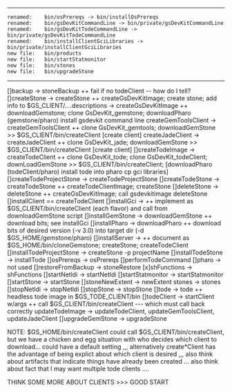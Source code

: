 --------------------------------------
	renamed:    bin/osPrereqs -> bin/installOsPrereqs
	renamed:    bin/gsDevKitCommandLine -> bin/private/gsDevKitCommandLine
	renamed:    bin/gsDevKitTodeCommandLine -> bin/private/gsDevKitTodeCommandLine
	renamed:    bin/installClientGciLibraries -> bin/private/installClientGciLibraries
	new file:   bin/products
	new file:   bin/startStatmonitor
	new file:   bin/stones
	new file:   bin/upgradeStone
--------------------------------------
[]backup                  -> stoneBackup            ++ fail if no todeClient -- how do I tell?
[]createStone             -> createStone            ++ createGsDevKitImage; 
                                                     create stone; add info to $GS_CLIENT/....descriptions
                        -> createGsDevKitImage    ++ downloadGemstone; clone GsDevKit_gemstone; 
                                                     downloadPharo (gemstone/pharo) install gsdevkit command line
createGemToolsClient    -> createGemToolsClient   ++ clone GsDevKit_gemtools; 
                                                     downloadGemStone >> $GS_CLIENT/bin/createClient [create client] 
createJadeClient        -> createJadeClient       ++ clone GsDevKit_jade; 
                                                     downloadGemStone >> $GS_CLIENT/bin/createClient [create client]
[]createTodeImage         -> createTodeClient       ++ clone GsDevKit_tode; clone GsDevKit_todeClient; 
                                                     downLoadGemStone >> $GS_CLIENT/bin/createClient;
                                                                         [downloadPharo (todeClient/pharo) install tode into pharo
                                                                          cp gci libraries]
[]createTodeProjectStone  -> createTodeProjectStone
[]createTodeStone         -> createTodeStone        ++ createTodeClientImage; createStone
[]deleteStone             -> deleteStone            ++ createGsDevKitImage; call gsdevkitimage deleteStone
[]installClient           == createTodeClient
[]installGci              ->                        ++ implement as $GS_CLIENT/bin/createClient (each flavor) and call from 
                                                     downloadGemStone script
[]installGemStone         -> downloadGemStone       ++ download bits; see installGci
[]installPharo            -> downloadPharo          ++ download bits of desired version (-v 3.0) into target 
                                                     dir (-d $GS_HOME/gemstone/pharo)
[]installServer           ->                        ++ document as $GS_HOME/bin/cloneGemstone; createStone; createTodeClient         
[]installTodeProjectStone -> createStone -p projectName
[]installTodeStone        -> installTode
[]osPrereqs               -> osPrereqs
[]performTodeCommand
[]pharo                   -> not used
[]restoreFromBackup       -> stoneRestore
[x]shFunctions             -> shFunctions
[]startNetldi             -> startNetldi
[]startStatmonitor        -> startStatmonitor
[]startStone              -> startStone
[]stoneNewExtent          -> newExtent
stones                  -> stones
[]stopNetldi              -> stopNetldi
[]stopStone               -> stopStone
[]tode                    -> tode                   ++ headless tode image in $GS_TODE_CLIENT/bin
[]todeClient              -> startClient w/args     ++ call $GS_CLIENT/bin/createClient --- which must call back correctly
updateTodeImage         -> updateTodeClient, updateGemToolsClient, updateJadeClient
[]upgradeGemStone         -> upgradeStone

NOTE:
  $GS_HOME/bin/createClient could call $GS_CLIENT/bin/createClient, but we have a chicken and egg situation with who decides which client to download... could have a default setting ,,, alternatively create\*Client has the advantage of being explict about which client is desired ,,, also think about artifacts that indicate things have already been created ... also think about fact that I may want multiple tode clients ....

THINK SOME MORE ABOUT CLIENTS >>> GOOD START 
